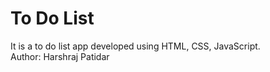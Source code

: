 # To Do List
It is a to do list app developed using HTML, CSS, JavaScript. <br>
Author: Harshraj Patidar
